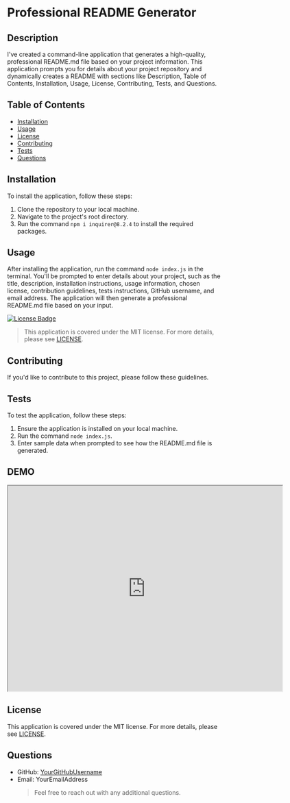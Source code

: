 # Professional README Generator

## Description
I've created a command-line application that generates a high-quality, professional README.md file based on your project information. This application prompts you for details about your project repository and dynamically creates a README with sections like Description, Table of Contents, Installation, Usage, License, Contributing, Tests, and Questions.

## Table of Contents
- [Installation](#installation)
- [Usage](#usage)
- [License](#license)
- [Contributing](#contributing)
- [Tests](#tests)
- [Questions](#questions)

## Installation
To install the application, follow these steps:
1. Clone the repository to your local machine.
2. Navigate to the project's root directory.
3. Run the command `npm i inquirer@8.2.4` to install the required packages.

## Usage
After installing the application, run the command `node index.js` in the terminal. You'll be prompted to enter details about your project, such as the title, description, installation instructions, usage information, chosen license, contribution guidelines, tests instructions, GitHub username, and email address. The application will then generate a professional README.md file based on your input.

[![License Badge](https://img.shields.io/badge/License-MIT-blue.svg)](LICENSE)
> This application is covered under the MIT license. For more details, please see [LICENSE](LICENSE).

## Contributing
If you'd like to contribute to this project, please follow these guidelines.

## Tests
To test the application, follow these steps:
1. Ensure the application is installed on your local machine.
2. Run the command `node index.js`.
3. Enter sample data when prompted to see how the README.md file is generated.
## DEMO
<iframe src="https://drive.google.com/file/d/1nwNa5sRu_AiJ3BKSA5g4_vMj9oU-wQTm/preview" width="640" height="480"></iframe> 

## License
This application is covered under the MIT license.
For more details, please see [LICENSE](LICENSE).

## Questions
- GitHub: [YourGitHubUsername](https://github.com/YourGitHubUsername)
- Email: YourEmailAddress
  > Feel free to reach out with any additional questions.
